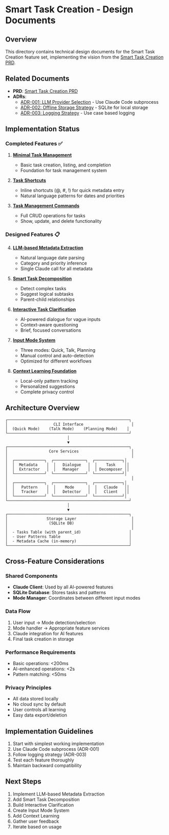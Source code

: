 # Smart Task Creation - Design Documents

## Overview

This directory contains technical design documents for the Smart Task Creation feature set, implementing the vision from the [Smart Task Creation PRD](../../prd/smart_task_creation.md).

## Related Documents

- **PRD**: [Smart Task Creation PRD](../../prd/smart_task_creation.md)
- **ADRs**:
  - [ADR-001: LLM Provider Selection](../../adr/001-llm-provider-selection.md) - Use Claude Code subprocess
  - [ADR-002: Offline Storage Strategy](../../adr/002-offline-storage-strategy.md) - SQLite for local storage
  - [ADR-003: Logging Strategy](../../adr/003-logging-strategy.md) - Use case based logging

## Implementation Status

### Completed Features ✅

1. **[Minimal Task Management](../minimal-task-management.md)**
   - Basic task creation, listing, and completion
   - Foundation for task management system

2. **[Task Shortcuts](../task-shortcuts.md)**
   - Inline shortcuts (@, #, !) for quick metadata entry
   - Natural language patterns for dates and priorities

3. **[Task Management Commands](../task-management-commands.md)**
   - Full CRUD operations for tasks
   - Show, update, and delete functionality

### Designed Features 📋

4. **[LLM-based Metadata Extraction](./llm-metadata-extraction.md)**
   - Natural language date parsing
   - Category and priority inference
   - Single Claude call for all metadata

5. **[Smart Task Decomposition](./smart-decomposition.md)**
   - Detect complex tasks
   - Suggest logical subtasks
   - Parent-child relationships

6. **[Interactive Task Clarification](./interactive-clarification.md)**
   - AI-powered dialogue for vague inputs
   - Context-aware questioning
   - Brief, focused conversations

7. **[Input Mode System](./input-modes.md)**
   - Three modes: Quick, Talk, Planning
   - Manual control and auto-detection
   - Optimized for different workflows

8. **[Context Learning Foundation](./context-learning.md)**
   - Local-only pattern tracking
   - Personalized suggestions
   - Complete privacy control

## Architecture Overview

```
┌─────────────────────────────────────────────────────┐
│                    CLI Interface                     │
│  (Quick Mode)    (Talk Mode)    (Planning Mode)    │
└─────────────────────────────────────────────────────┘
                           │
                           ▼
┌─────────────────────────────────────────────────────┐
│                  Core Services                       │
│                                                      │
│  ┌─────────────┐  ┌──────────────┐  ┌────────────┐│
│  │  Metadata    │  │   Dialogue   │  │    Task    ││
│  │  Extractor   │  │   Manager    │  │ Decomposer ││
│  └─────────────┘  └──────────────┘  └────────────┘│
│                                                      │
│  ┌─────────────┐  ┌──────────────┐  ┌────────────┐│
│  │   Pattern    │  │    Mode      │  │   Claude   ││
│  │   Tracker    │  │   Detector   │  │   Client   ││
│  └─────────────┘  └──────────────┘  └────────────┘│
└─────────────────────────────────────────────────────┘
                           │
                           ▼
┌─────────────────────────────────────────────────────┐
│                 Storage Layer                        │
│                  (SQLite DB)                         │
│                                                      │
│  - Tasks Table (with parent_id)                     │
│  - User Patterns Table                              │
│  - Metadata Cache (in-memory)                       │
└─────────────────────────────────────────────────────┘
```

## Cross-Feature Considerations

### Shared Components

- **Claude Client**: Used by all AI-powered features
- **SQLite Database**: Stores tasks and patterns
- **Mode Manager**: Coordinates between different input modes

### Data Flow

1. User input → Mode detection/selection
2. Mode handler → Appropriate feature services
3. Claude integration for AI features
4. Final task creation in storage

### Performance Requirements

- Basic operations: <200ms
- AI-enhanced operations: <2s
- Pattern matching: <50ms

### Privacy Principles

- All data stored locally
- No cloud sync by default
- User controls all learning
- Easy data export/deletion

## Implementation Guidelines

1. Start with simplest working implementation
2. Use Claude Code subprocess (ADR-001)
3. Follow logging strategy (ADR-003)
4. Test each feature thoroughly
5. Maintain backward compatibility

## Next Steps

1. Implement LLM-based Metadata Extraction
2. Add Smart Task Decomposition
3. Build Interactive Clarification
4. Create Input Mode System
5. Add Context Learning
6. Gather user feedback
7. Iterate based on usage